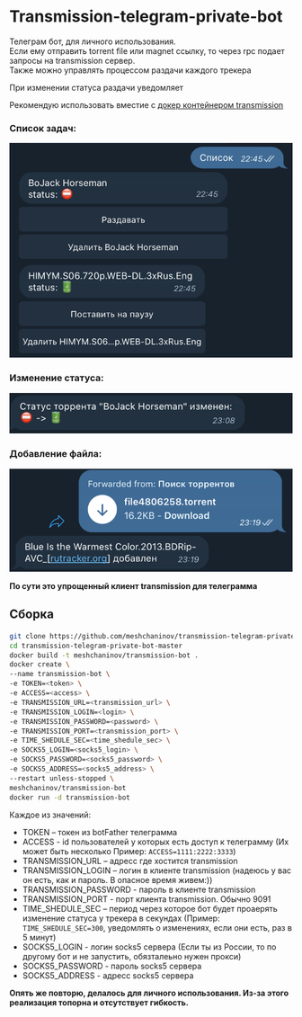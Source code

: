 # Transmission-telegram-private-bot

Телеграм бот, для личного использования.  
Если ему отправить torrent file или magnet ссылку, то через rpc подает запросы на transmission сервер.  
Также можно управлять процессом раздачи каждого трекера  

При изменении статуса раздачи уведомляет

Рекомендую использовать вместие с [докер контейнером transmission](https://hub.docker.com/r/linuxserver/transmission)

### Список задач:
![Список раздач](screenshots/image1.png)​
### Изменение статуса:
![Изменение статуса](screenshots/image2.png)
### Добавление файла:
![Добавление файла](screenshots/image3.png)

**По сути это упрощенный клиент transmission для **телеграмма****

## Сборка
```bash
git clone https://github.com/meshchaninov/transmission-telegram-private-bot.git
cd transmission-telegram-private-bot-master
docker build -t meshchaninov/transmission-bot .
docker create \
--name transmission-bot \
-e TOKEN=<token> \
-e ACCESS=<access> \
-e TRANSMISSION_URL=<transmission_url> \
-e TRANSMISSION_LOGIN=<login> \
-e TRANSMISSION_PASSWORD=<password> \
-e TRANSMISSION_PORT=<transmission_port> \
-e TIME_SHEDULE_SEC=<time_shedule_sec> \
-e SOCKS5_LOGIN=<socks5_login> \
-e SOCKS5_PASSWORD=<socks5_password> \
-e SOCKS5_ADDRESS=<socks5_address> \
--restart unless-stopped \
meshchaninov/transmission-bot
docker run -d transmission-bot
```

Каждое из значений:
-   TOKEN – токен из botFather телеграмма
-   ACCESS - id пользователей у которых есть доступ к телеграмму (Их может быть несколько Пример: ```ACCESS=1111:2222:3333```)
-   TRANSMISSION_URL – адресс где хостится transmission
-   TRANSMISSION_LOGIN – логин в клиенте transmission (надеюсь у вас он есть, как и пароль. В опасное время живем:))
-   TRANSMISSION_PASSWORD - пароль в клиенте transmission
-   TRANSMISSION_PORT - порт клиента transmission. Обычно 9091
-   TIME_SHEDULE_SEC – период через которое бот будет проаерять изменение статуса у трекера в секундах (Пример: ```TIME_SHEDULE_SEC=300```, уведомлять о изменениях, если они есть, раз в 5 минут)
-   SOCKS5_LOGIN - логин socks5 сервера (Если ты из России, то по другому бот и не запустить, обязталеьно нужен прокси)
-   SOCKS5_PASSWORD - пароль socks5 сервера
-   SOCKS5_ADDRESS - адресс socks5 сервера

**Опять же повторю, делалось для личного использования. Из-за этого реализация топорна и отсутствует гибкость.**
